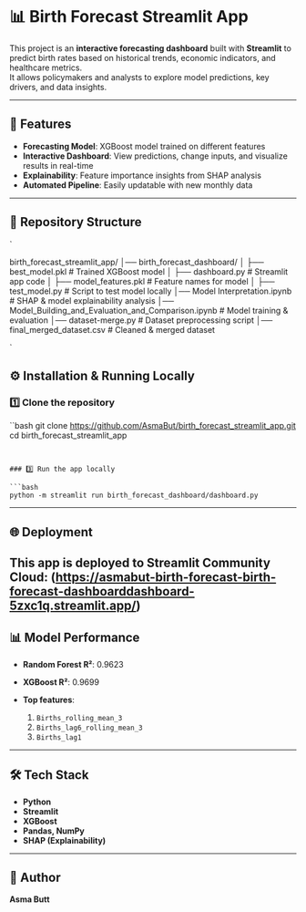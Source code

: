 
# 📊 Birth Forecast Streamlit App  

This project is an **interactive forecasting dashboard** built with **Streamlit** to predict birth rates based on historical trends, economic indicators, and healthcare metrics.  
It allows policymakers and analysts to explore model predictions, key drivers, and data insights.

---

## 🚀 Features
- **Forecasting Model**: XGBoost model trained on different features  
- **Interactive Dashboard**: View predictions, change inputs, and visualize results in real-time  
- **Explainability**: Feature importance insights from SHAP analysis  
- **Automated Pipeline**: Easily updatable with new monthly data  

---

## 📂 Repository Structure
`

birth\_forecast\_streamlit\_app/
│── birth\_forecast\_dashboard/
│   ├── best\_model.pkl             # Trained XGBoost model
│   ├── dashboard.py                # Streamlit app code
│   ├── model\_features.pkl          # Feature names for model
│   ├── test\_model.py               # Script to test model locally
│── Model Interpretation.ipynb      # SHAP & model explainability analysis
│── Model\_Building\_and\_Evaluation\_and\_Comparison.ipynb  # Model training & evaluation
│── dataset-merge.py                # Dataset preprocessing script
│── final\_merged\_dataset.csv        # Cleaned & merged dataset

`


## ⚙️ Installation & Running Locally

### 1️⃣ Clone the repository
``bash
git clone https://github.com/AsmaBut/birth_forecast_streamlit_app.git
cd birth_forecast_streamlit_app
```


### 3️⃣ Run the app locally

```bash
python -m streamlit run birth_forecast_dashboard/dashboard.py
```

---

## 🌐 Deployment

This app is deployed to **Streamlit Community Cloud**:
(https://asmabut-birth-forecast-birth-forecast-dashboarddashboard-5zxc1q.streamlit.app/)
---

## 📊 Model Performance

* **Random Forest R²**: 0.9623
* **XGBoost R²**: 0.9699
* **Top features**:

  1. `Births_rolling_mean_3`
  2. `Births_lag6_rolling_mean_3`
  3. `Births_lag1`

---

## 🛠 Tech Stack

* **Python**
* **Streamlit**
* **XGBoost**
* **Pandas, NumPy**
* **SHAP (Explainability)**

---

## 📌 Author

**Asma Butt**


